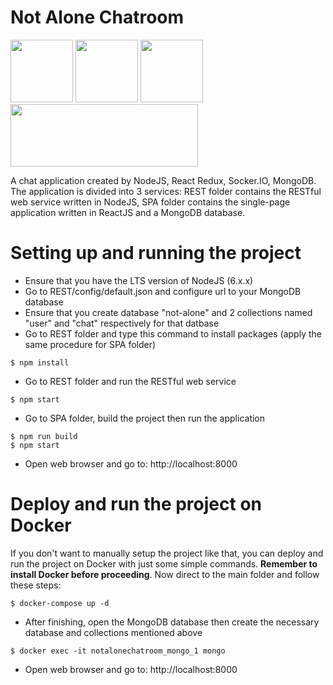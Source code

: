 # Not Alone Chatroom

<img src="http://seeklogo.com/images/N/nodejs-logo-FBE122E377-seeklogo.com.png" width="100" height="100" /> <img src="https://avatars2.githubusercontent.com/u/6412038?v=3&s=200" width="100" height="100" /> <img src="https://raw.githubusercontent.com/mattleibow/Socket.IO.Client/master/icons/socketio_256x256.png" width="100" height="100" /> <img src="https://e1ven.files.wordpress.com/2011/11/newimage.png?w=600&h=200" width="300" height="100" />

A chat application created by NodeJS, React Redux, Socker.IO, MongoDB. The application is divided into 3 services: REST folder contains 
the RESTful web service written in NodeJS, SPA folder contains the single-page application written in ReactJS and a MongoDB database.

# Setting up and running the project

-   Ensure that you have the LTS version of NodeJS (6.x.x)
-   Go to REST/config/default.json and configure url to your MongoDB database
-   Ensure that you create database "not-alone" and 2 collections named "user" and "chat" respectively for that datbase
-   Go to REST folder and type this command to install packages (apply the same procedure for SPA folder)
```
$ npm install
```
-   Go to REST folder and run the RESTful web service
```
$ npm start
```
-   Go to SPA folder, build the project then run the application
```
$ npm run build
$ npm start
```
-   Open web browser and go to: http://localhost:8000

# Deploy and run the project on Docker

If you don't want to manually setup the project like that, you can deploy and run the project on Docker with just some simple commands. 
**Remember to install Docker before proceeding**. Now direct to the main folder and follow these steps:
```
$ docker-compose up -d
```

-   After finishing, open the MongoDB database then create the necessary database and collections mentioned above
```
$ docker exec -it notalonechatroom_mongo_1 mongo
```

-   Open web browser and go to: http://localhost:8000
